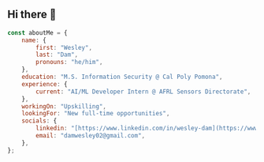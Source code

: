 ## Hi there 👋

<!--
**wesleyd02/wesleyd02** is a ✨ _special_ ✨ repository because its `README.md` (this file) appears on your GitHub profile.

Here are some ideas to get you started:

- 🔭 I’m currently working on ...
- 🌱 I’m currently learning ...
- 👯 I’m looking to collaborate on ...
- 🤔 I’m looking for help with ...
- 💬 Ask me about ...
- 📫 How to reach me: ...
- 😄 Pronouns: ...
- ⚡ Fun fact: ...
-->

```javascript
const aboutMe = {
    name: {
        first: "Wesley",
        last: "Dam",
        pronouns: "he/him",
    },
    education: "M.S. Information Security @ Cal Poly Pomona",
    experience: {
        current: "AI/ML Developer Intern @ AFRL Sensors Directorate",
    },
    workingOn: "Upskilling",
    lookingFor: "New full-time opportunities",
    socials: {
        linkedin: "[https://www.linkedin.com/in/wesley-dam](https://www.linkedin.com/in/wesley-dam-428b77223/)",
        email: "damwesley02@gmail.com",
    },
};

